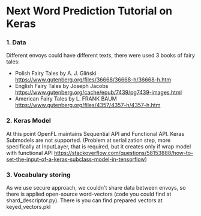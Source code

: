 # Next Word Prediction Tutorial on Keras

### 1. Data
Different envoys could have different texts, there were used 3 books of fairy tales:
- Polish Fairy Tales by A. J. Gliński https://www.gutenberg.org/files/36668/36668-h/36668-h.htm
- English Fairy Tales by Joseph Jacobs https://www.gutenberg.org/cache/epub/7439/pg7439-images.html
- American Fairy Tales by L. FRANK BAUM https://www.gutenberg.org/files/4357/4357-h/4357-h.htm

### 2. Keras Model
At this point OpenFL maintains Sequential API and Functional API. Keras Submodels are not supported.
(Problem at serialization step, more specifically at InputLayer, that is required, but it creates
only if wrap model with functional API https://stackoverflow.com/questions/58153888/how-to-set-the-input-of-a-keras-subclass-model-in-tensorflow)

### 3. Vocabulary storing
As we use secure approach, we couldn't share data between envoys, so there is applied open-source 
word-vectors (code you could find at shard_descriptor.py).
There is you can find prepared vectors at keyed_vectors.pkl